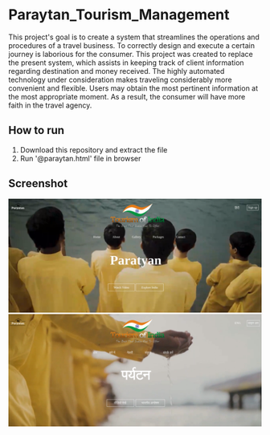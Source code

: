 # Paraytan_Tourism_Management

This project's goal is to create a system that streamlines the operations and procedures of a travel business. To correctly design and execute a certain journey is laborious for the consumer. This project was created to replace the present system, which assists in keeping track of client information regarding destination and money received. The highly automated technology under consideration makes traveling considerably more convenient and flexible. Users may obtain the most pertinent information at the most appropriate moment. As a result, the consumer will have more faith in the travel agency.


## How to run
1. Download this repository and extract the file
2. Run '@paraytan.html' file in browser


## Screenshot
![Screenshot](Screenshot.png)
![Screenshot](Screenshott.png)
